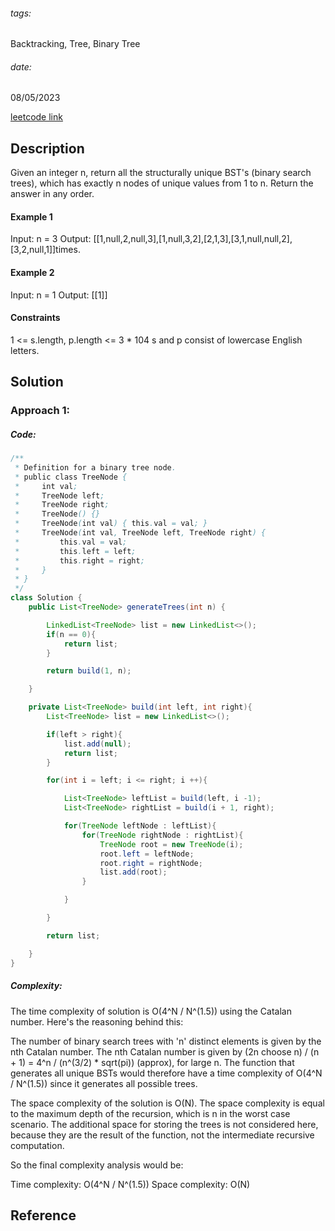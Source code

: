 ###### tags:

Backtracking, Tree, Binary Tree

###### date:

08/05/2023

[leetcode link](https://leetcode.com/problems/unique-binary-search-trees-ii/)

## **Description**

Given an integer n, return all the structurally unique BST's (binary search trees), which has exactly n nodes of unique values from 1 to n. Return the answer in any order.

#### Example 1

Input: n = 3
Output: [[1,null,2,null,3],[1,null,3,2],[2,1,3],[3,1,null,null,2],[3,2,null,1]]times.

#### Example 2

Input: n = 1
Output: [[1]]

#### Constraints

1 <= s.length, p.length <= 3 \* 104
s and p consist of lowercase English letters.

## **Solution**

### Approach 1:

##### Code:

```java
/**
 * Definition for a binary tree node.
 * public class TreeNode {
 *     int val;
 *     TreeNode left;
 *     TreeNode right;
 *     TreeNode() {}
 *     TreeNode(int val) { this.val = val; }
 *     TreeNode(int val, TreeNode left, TreeNode right) {
 *         this.val = val;
 *         this.left = left;
 *         this.right = right;
 *     }
 * }
 */
class Solution {
    public List<TreeNode> generateTrees(int n) {

        LinkedList<TreeNode> list = new LinkedList<>();
        if(n == 0){
            return list;
        }

        return build(1, n);

    }

    private List<TreeNode> build(int left, int right){
        List<TreeNode> list = new LinkedList<>();

        if(left > right){
            list.add(null);
            return list;
        }

        for(int i = left; i <= right; i ++){

            List<TreeNode> leftList = build(left, i -1);
            List<TreeNode> rightList = build(i + 1, right);

            for(TreeNode leftNode : leftList){
                for(TreeNode rightNode : rightList){
                    TreeNode root = new TreeNode(i);
                    root.left = leftNode;
                    root.right = rightNode;
                    list.add(root);
                }

            }

        }

        return list;

    }
}
```

##### Complexity:

The time complexity of solution is O(4^N / N^(1.5)) using the Catalan number. Here's the reasoning behind this:

The number of binary search trees with 'n' distinct elements is given by the nth Catalan number. The nth Catalan number is given by (2n choose n) / (n + 1) = 4^n / (n^(3/2) \* sqrt(pi)) (approx), for large n. The function that generates all unique BSTs would therefore have a time complexity of O(4^N / N^(1.5)) since it generates all possible trees.

The space complexity of the solution is O(N). The space complexity is equal to the maximum depth of the recursion, which is n in the worst case scenario. The additional space for storing the trees is not considered here, because they are the result of the function, not the intermediate recursive computation.

So the final complexity analysis would be:

Time complexity: O(4^N / N^(1.5))
Space complexity: O(N)

## **Reference**
